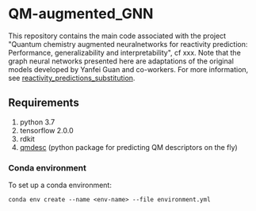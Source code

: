 # QM-augmented_GNN

This repository contains the main code associated with the project "Quantum chemistry augmented neuralnetworks for reactivity prediction: Performance, generalizability and interpretability", cf xxx. Note that the graph neural networks presented here are adaptations of the original models developed by Yanfei Guan and co-workers. For more information, see [reactivity_predictions_substitution](https://github.com/yanfeiguan/reactivity_predictions_substitution).

## Requirements

1. python 3.7
2. tensorflow 2.0.0
3. rdkit
3. [qmdesc](https://github.com/yanfeiguan/chemprop-atom-bond) (python package for predicting QM descriptors on the fly)

### Conda environment
To set up a conda environment:
```
conda env create --name <env-name> --file environment.yml
```
